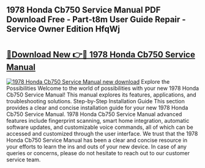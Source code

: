 ## 1978 Honda Cb750 Service Manual PDF Download Free - Part-t8m User Guide Repair - Service Owner Edition HfqWj

# <h2><a href="http://bc16970.oget.top/?id=1978+Honda+Cb750+Service+Manual">🔗Download New 👉🔴 1978 Honda Cb750 Service Manual</a></h2>

[![1978 Honda Cb750 Service Manual new download](https://i.imgur.com/5g1atiW.png)](http://bc16970.oget.top/?id=1978+Honda+Cb750+Service+Manual)
Explore the Possibilities Welcome to the world of possibilities with your new 1978 Honda Cb750 Service Manual! This manual explores its features, applications, and troubleshooting solutions. Step-by-Step Installation Guide This section provides a clear and concise installation guide for your new 1978 Honda Cb750 Service Manual. 1978 Honda Cb750 Service Manual advanced features include fingerprint scanning, smart home integration, automatic software updates, and customizable voice commands, all of which can be accessed and customized through the user interface. We trust that the 1978 Honda Cb750 Service Manual has been a clear and concise resource in your efforts to learn the ins and outs of your new device. In case of any queries or concerns, please do not hesitate to reach out to our customer service team.
